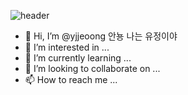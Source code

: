 ![header](https://capsule-render.vercel.app/api?type=Cylinder&color=0:FFD8D8,100:F99B9B&height=180&section=header&text=👉Yu-J👀NG👈&desc=💟WELCOME💟&descAlignY=72&fontSize=60&fontColor=FFFFFF&animation=scaleIn)

- 👋 Hi, I’m @yjjeoong 안뇽 나는 유정이야
- 👀 I’m interested in ...
- 🌱 I’m currently learning ...
- 💞️ I’m looking to collaborate on ...
- 📫 How to reach me ...

<!---
yjjeoong/yjjeoong is a ✨ special ✨ repository because its `README.md` (this file) appears on your GitHub profile.
You can click the Preview link to take a look at your changes.
--->

